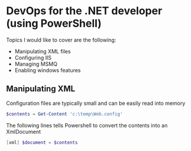 # DevOps for the .NET developer (using PowerShell)

Topics I would like to cover are the following:
* Manipulating XML files
* Configuring IIS
* Managing MSMQ
* Enabling windows features  

## Manipulating XML 

Configuration files are typically small and can be easily read into memory 

```PowerShell
$contents = Get-Content 'c:\temp\Web.config'
```
The following lines tells Powershell to convert the contents into an XmlDocument

```PowerShell
[xml] $document = $contents
```




